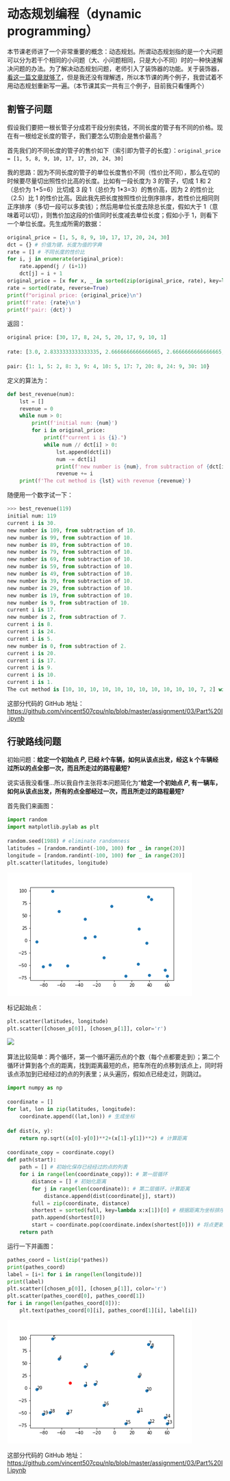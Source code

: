 # 动态规划编程（dynamic programming）

本节课老师讲了一个非常重要的概念：动态规划。所谓动态规划指的是一个大问题可以分为若干个相同的小问题（大、小问题相同，只是大小不同）时的一种快速解决问题的办法。为了解决动态规划问题，老师引入了装饰器的功能。关于装饰器，[看这一篇文章就够了](https://foofish.net/python-decorator.html)，但是我还没有理解透，所以本节课的两个例子，我尝试着不用动态规划重新写一遍。（本节课其实一共有三个例子，目前我只看懂两个）

## 割管子问题

假设我们要把一根长管子分成若干段分别卖钱，不同长度的管子有不同的价格。现在有一根给定长度的管子，我们要怎么切割会是售价最高？

首先我们的不同长度的管子的售价如下（索引即为管子的长度）：`original_price = [1, 5, 8, 9, 10, 17, 17, 20, 24, 30]`

我的思路：因为不同长度的管子的单位长度售价不同（性价比不同），那么在切的时候要尽量切出照性价比高的长度。比如有一段长度为 3 的管子，切成 1 和 2（总价为 1+5=6）比切成 3 段 1（总价为 1\*3=3）的售价高，因为 2 的性价比（2.5）比 1 的性价比高。因此我先把长度按照性价比倒序排序，若性价比相同则正序排序（多切一段可以多卖钱）；然后用单位长度去除总长度，假如大于 1（意味着可以切），则售价加这段的价值同时长度减去单位长度；假如小于 1，则看下一个单位长度。先生成所需的数据：
```python
original_price = [1, 5, 8, 9, 10, 17, 17, 20, 24, 30]
dct = {} # 价值为键，长度为值的字典
rate = [] # 不同长度的性价比
for i, j in enumerate(original_price):
    rate.append(j / (i+1))
    dct[j] = i + 1
original_price = [x for x, _ in sorted(zip(original_price, rate), key=lambda x: x[1], reverse=True)]
rate = sorted(rate, reverse=True)
print(f"original price: {original_price}\n")
print(f'rate: {rate}\n')
print(f'pair: {dct}')
```
返回：
```python
original price: [30, 17, 8, 24, 5, 20, 17, 9, 10, 1]

rate: [3.0, 2.8333333333333335, 2.6666666666666665, 2.6666666666666665, 2.5, 2.5, 2.4285714285714284, 2.25, 2.0, 1.0]

pair: {1: 1, 5: 2, 8: 3, 9: 4, 10: 5, 17: 7, 20: 8, 24: 9, 30: 10}
```
定义的算法为：
```python
def best_revenue(num):
    lst = []
    revenue = 0
    while num > 0:
        print(f'initial num: {num}')
        for i in original_price:
            print(f"current i is {i}.")
            while num // dct[i] > 0:
                lst.append(dct[i])
                num -= dct[i]
                print(f'new number is {num}, from subtraction of {dct[i]}.')
                revenue += i
    print(f'The cut method is {lst} with revenue {revenue}')
```
随便用一个数字试一下：
```python
>>> best_revenue(119)
initial num: 119
current i is 30.
new number is 109, from subtraction of 10.
new number is 99, from subtraction of 10.
new number is 89, from subtraction of 10.
new number is 79, from subtraction of 10.
new number is 69, from subtraction of 10.
new number is 59, from subtraction of 10.
new number is 49, from subtraction of 10.
new number is 39, from subtraction of 10.
new number is 29, from subtraction of 10.
new number is 19, from subtraction of 10.
new number is 9, from subtraction of 10.
current i is 17.
new number is 2, from subtraction of 7.
current i is 8.
current i is 24.
current i is 5.
new number is 0, from subtraction of 2.
current i is 20.
current i is 17.
current i is 9.
current i is 10.
current i is 1.
The cut method is [10, 10, 10, 10, 10, 10, 10, 10, 10, 10, 10, 7, 2] with revenue 352
```
这部分代码的 GitHub 地址：https://github.com/vincent507cpu/nlp/blob/master/assignment/03/Part%20I.ipynb

## 行驶路线问题

初始问题：**给定一个初始点 𝑃, 已经 𝑘个车辆，如何从该点出发，经这 k 个车辆经过所以的点全部一次，而且所走过的路程最短?**

说实话我没看懂...所以我自作主张将本问题简化为“**给定一个初始点 𝑃, 有一辆车，如何从该点出发，所有的点全部经过一次，而且所走过的路程最短?**

首先我们来画图：
```python
import random
import matplotlib.pylab as plt

random.seed(1988) # eliminate randomness
latitudes = [random.randint(-100, 100) for _ in range(20)]
longitude = [random.randint(-100, 100) for _ in range(20)]
plt.scatter(latitudes, longitude)
```

![](pics/points.png)

标记起始点：
```python
plt.scatter(latitudes, longitude)
plt.scatter([chosen_p[0]], [chosen_p[1]], color='r')
```

![](start_point.png)

算法比较简单：两个循环，第一个循环遍历点的个数（每个点都要走到）；第二个循环计算到各个点的距离，找到距离最短的点，把车所在的点移到该点上，同时将该点添加到已经经过的点的列表里；从头遍历，假如点已经走过，则跳过。
```python
import numpy as np

coordinate = []
for lat, lon in zip(latitudes, longitude):
    coordinate.append((lat,lon)) # 生成坐标
    
def dist(x, y):
    return np.sqrt((x[0]-y[0])**2+(x[1]-y[1])**2) # 计算距离

coordinate_copy = coordinate.copy()
def path(start):
    path = [] # 初始化保存已经经过的点的列表
    for i in range(len(coordinate_copy)): # 第一层循环
        distance = [] # 初始化距离
        for j in range(len(coordinate)): # 第二层循环，计算距离
            distance.append(dist(coordinate[j], start))
        full = zip(coordinate, distance)
        shortest = sorted(full, key=lambda x:x[1])[0] # 根据距离为坐标排序
        path.append(shortest[0])
        start = coordinate.pop(coordinate.index(shortest[0])) # 将点更新为距上一个点距离最短的点
    return path
```
运行一下并画图：
```python
pathes_coord = list(zip(*pathes))
print(pathes_coord)
label = [i+1 for i in range(len(longitude))]
print(label)
plt.scatter([chosen_p[0]], [chosen_p[1]], color='r')
plt.scatter(pathes_coord[0], pathes_coord[1])
for i in range(len(pathes_coord[0])):
    plt.text(pathes_coord[0][i], pathes_coord[1][i], label[i])
```

![](pics/drive_routes.png)

这部分代码的 GitHub 地址：https://github.com/vincent507cpu/nlp/blob/master/assignment/03/Part%20II.ipynb